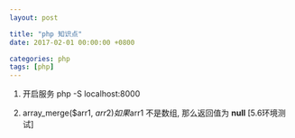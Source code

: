 ```yaml
---
layout: post

title: "php 知识点"
date: 2017-02-01 00:00:00 +0800

categories: php
tags: [php]
---
```



1. 开启服务
    php -S localhost:8000

1. array_merge($arr1, $arr2)
    如果$arr1 不是数组, 那么返回值为 **null**  [5.6环境测试]
